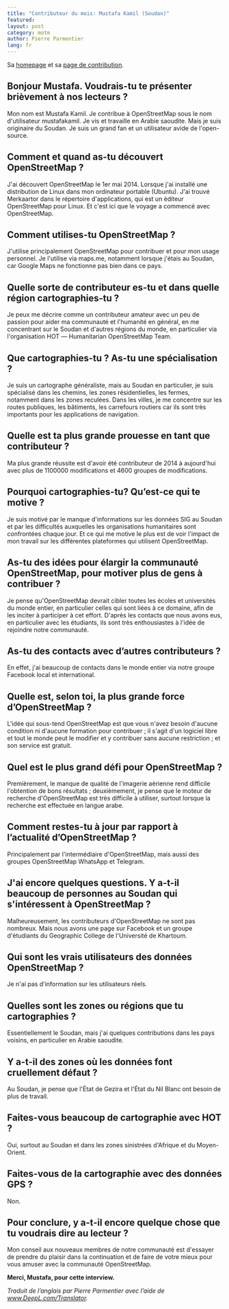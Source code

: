 ```yaml
---
title: "Contributeur du mois: Mustafa Kamil (Soudan)"
featured:
layout: post
category: motm
author: Pierre Parmentier
lang: fr
---
```


Sa [homepage](https://www.openstreetmap.org/user/mustafakamil) et sa [page de contribution](https://hdyc.neis-one.org/?mustafakamil).

## Bonjour Mustafa. Voudrais-tu te présenter brièvement à nos lecteurs ?

Mon nom est Mustafa Kamil. Je contribue à OpenStreetMap sous le nom d'utilisateur mustafakamil. Je vis et travaille en Arabie saoudite. Mais je suis originaire du Soudan.
Je suis un grand fan et un utilisateur avide de l'open-source.

## Comment et quand as-tu découvert OpenStreetMap ?

J'ai découvert OpenStreetMap le 1er mai 2014. Lorsque j'ai installé une distribution de Linux dans mon ordinateur portable (Ubuntu). J'ai trouvé Merkaartor dans le répertoire d'applications, qui est un éditeur OpenStreetMap pour Linux. Et c'est ici que le voyage a commencé avec OpenStreetMap.

## Comment utilises-tu OpenStreetMap ?

J'utilise principalement OpenStreetMap pour contribuer et pour mon usage personnel. Je l'utilise via maps.me, notamment lorsque j'étais au Soudan, car Google Maps ne fonctionne pas bien dans ce pays.

## Quelle sorte de contributeur es-tu et dans quelle région cartographies-tu ?

Je peux me décrire comme un contributeur amateur avec un peu de passion pour aider ma communauté et l'humanité en général, en me concentrant sur le Soudan et d'autres régions du monde, en particulier via l'organisation HOT ― Humanitarian OpenStreetMap Team.

## Que cartographies-tu ? As-tu une spécialisation ?

Je suis un cartographe généraliste, mais au Soudan en particulier, je suis spécialisé dans les chemins, les zones résidentielles, les fermes, notamment dans les zones reculées. Dans les villes, je me concentre sur les routes publiques, les bâtiments, les carrefours routiers car ils sont très importants pour les applications de navigation.

## Quelle est ta plus grande prouesse en tant que contributeur ?

Ma plus grande réussite est d'avoir été contributeur de 2014 à aujourd'hui avec plus de 1100000 modifications et 4600 groupes de modifications.

## Pourquoi cartographies-tu? Qu’est-ce qui te motive ?

Je suis motivé par le manque d'informations sur les données SIG au Soudan et par les difficultés auxquelles les organisations humanitaires sont confrontées chaque jour. Et ce qui me motive le plus est de voir l'impact de mon travail sur les différentes plateformes qui utilisent OpenStreetMap.

## As-tu des idées pour élargir la communauté OpenStreetMap, pour motiver plus de gens à contribuer ?

Je pense qu'OpenStreetMap devrait cibler toutes les écoles et universités du monde entier, en particulier celles qui sont liées à ce domaine, afin de les inciter à participer à cet effort. D'après les contacts que nous avons eus, en particulier avec les étudiants, ils sont très enthousiastes à l'idée de rejoindre notre communauté.

## As-tu des contacts avec d’autres contributeurs ?

En effet, j'ai beaucoup de contacts dans le monde entier via notre groupe Facebook local et international.

## Quelle est, selon toi, la plus grande force d’OpenStreetMap ?

L'idée qui sous-tend OpenStreetMap est que vous n'avez besoin d'aucune condition ni d'aucune formation pour contribuer ; il s'agit d'un logiciel libre et tout le monde peut le modifier et y contribuer sans aucune restriction ; et son service est gratuit.

## Quel est le plus grand défi pour OpenStreetMap ?

Premièrement, le manque de qualité de l'imagerie aérienne rend difficile l'obtention de bons résultats ; deuxièmement, je pense que le moteur de recherche d'OpenStreetMap est très difficile à utiliser, surtout lorsque la recherche est effectuée en langue arabe.

## Comment restes-tu à jour par rapport à l’actualité d’OpenStreetMap ?

Principalement par l'intermédiaire d'OpenStreetMap, mais aussi des groupes OpenStreetMap WhatsApp et Telegram.

## J'ai encore quelques questions. Y a-t-il beaucoup de personnes au Soudan qui s'intéressent à OpenStreetMap ?

Malheureusement, les contributeurs d'OpenStreetMap ne sont pas nombreux. Mais nous avons une page sur Facebook et un groupe d'étudiants du Geographic College de l'Université de Khartoum.

## Qui sont les vrais utilisateurs des données OpenStreetMap ?

Je n'ai pas d'information sur les utilisateurs réels.

## Quelles sont les zones ou régions que tu cartographies ?

Essentiellement le Soudan, mais j'ai quelques contributions dans les pays voisins, en particulier en Arabie saoudite.

## Y a-t-il des zones où les données font cruellement défaut ?

Au Soudan, je pense que l'État de Gezira et l'État du Nil Blanc ont besoin de plus de travail.

## Faites-vous beaucoup de cartographie avec HOT ?

Oui, surtout au Soudan et dans les zones sinistrées d'Afrique et du Moyen-Orient.

## Faites-vous de la cartographie avec des données GPS ?

Non.

## Pour conclure, y a-t-il encore quelque chose que tu voudrais dire au lecteur ?

Mon conseil aux nouveaux membres de notre communauté est d'essayer de prendre du plaisir dans la continuation et de faire de votre mieux pour vous amuser avec la communauté OpenStreetMap.

**Merci, Mustafa, pour cette interview.**

*Traduit de l’anglais par Pierre Parmentier avec l’aide de www.DeepL.com/Translator.*
